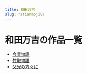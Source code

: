 ```yaml
---
title: 和田万吉
slug: hetianmoji80
---
```


# 和田万吉の作品一覧

- [今昔物語](jinxiwuyu40)
- [竹取物語](zhuquwuyu26)
- [父兄の方々に](fuxiongnofangni1a)
